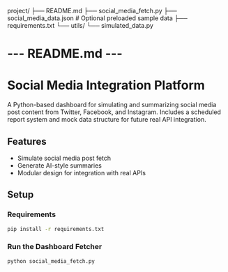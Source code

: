 project/
├── README.md
├── social_media_fetch.py
├── social_media_data.json  # Optional preloaded sample data
├── requirements.txt
└── utils/
    └── simulated_data.py

# --- README.md ---

# Social Media Integration Platform

A Python-based dashboard for simulating and summarizing social media post content from Twitter, Facebook, and Instagram. Includes a scheduled report system and mock data structure for future real API integration.

## Features
- Simulate social media post fetch
- Generate AI-style summaries
- Modular design for integration with real APIs

## Setup

### Requirements
```bash
pip install -r requirements.txt
```

### Run the Dashboard Fetcher
```bash
python social_media_fetch.py
```
